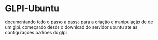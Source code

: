 # GLPI-Ubuntu
documentando todo o passo a passo para a criação e manipulação de de um glpi, começando desde o download do servidor ubuntu ate as configurações padroes do glpi
